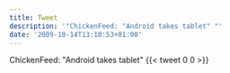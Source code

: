 ```yaml
---
title: Tweet
description: '"ChickenFeed: "Android takes tablet" "'
date: '2009-10-14T13:10:53+01:00'
---
```

ChickenFeed: "Android takes tablet" 
      {{< tweet 0 0 >}}
    
